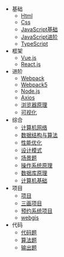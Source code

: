 ﻿- 基础
  - [Html](八股/html.md)
  - [Css](八股/css.md)
  - [JavaScript基础](八股/javascript基础.md)
  - [JavaScript进阶](八股/javascript进阶.md)
  - [TypeScript](八股/typescript.md)
- 框架
  - [Vue.js](八股/vue.md)
  - [React.js](八股/react.md)		
- 进阶
  - [Webpack](八股/webpack.md)
  - [Webpack5](八股/webpack5.md)
  - [Node.js](八股/node.js.md)
  - [Axios](八股/axios.md)
  - [浏览器原理](八股/浏览器.md)
  - [可视化](八股/可视化.md)
- 综合
  - [计算机网络](八股/网络.md)
  - [数据结构与算法](八股/数据结构与算法基础.md)
  - [性能优化](八股/性能优化.md)
  - [设计模式](八股/设计模式.md)
  - [场景题](八股/场景题.md)
  - [操作系统原理](八股/操作系统.md) 
  - [数据库原理](八股/数据库原理.md) 	
  - [计算机基础](八股/常见计算机基础.md)
- 项目
  - [项目](八股/项目面试.md)
  - [三画项目](八股/三画项目面.md)
  - [预约系统项目](八股/预约系统项目.md)
  - [webgis](八股/webgis.md)
- 代码
  - [代码题](八股/代码题.md)
  - [算法题](八股/算法题.md)
  - [输出题](八股/输出题.md)

